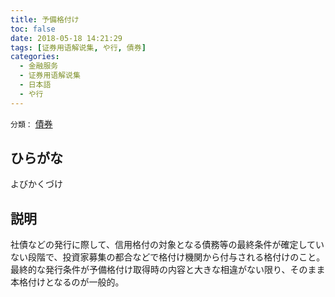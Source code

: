 ```yaml
---
title: 予備格付け
toc: false
date: 2018-05-18 14:21:29
tags: [证券用语解说集, や行, 債券]
categories:
  - 金融服务
  - 证券用语解说集
  - 日本語
  - や行
---
```


`分類：` [債券](/tags/債券/)

## ひらがな

よびかくづけ

## 説明

社債などの発行に際して、信用格付の対象となる債務等の最終条件が確定していない段階で、投資家募集の都合などで格付け機関から付与される格付けのこと。最終的な発行条件が予備格付け取得時の内容と大きな相違がない限り、そのまま本格付けとなるのが一般的。
